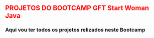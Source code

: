 ## <span style="color:red">PROJETOS DO BOOTCAMP GFT Start Woman Java</span>

### Aqui  vou ter todos os projetos relizados neste Bootcamp







